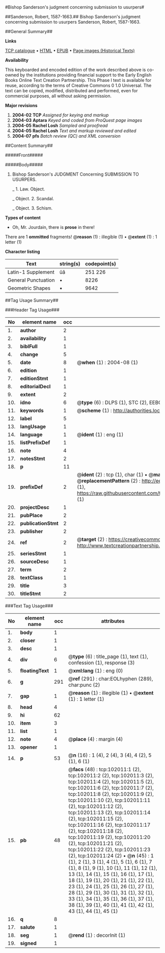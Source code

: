#Bishop Sanderson's judgment concerning submission to usurpers#

##Sanderson, Robert, 1587-1663.##
Bishop Sanderson's judgment concerning submission to usurpers
Sanderson, Robert, 1587-1663.

##General Summary##

**Links**

[TCP catalogue](http://www.ota.ox.ac.uk/tcp/)  • 
[HTML](http://tei.it.ox.ac.uk/tcp/Texts-HTML/free/A61/A61897.html)  • 
[EPUB](http://tei.it.ox.ac.uk/tcp/Texts-EPUB/free/A61/A61897.epub) • 
[Page images (Historical Texts)](https://data.historicaltexts.jisc.ac.uk/view?pubId=eebo-13842898e&pageId=eebo-13842898e-102011-1)

**Availability**

This keyboarded and encoded edition of the
	       work described above is co-owned by the institutions
	       providing financial support to the Early English Books
	       Online Text Creation Partnership. This Phase I text is
	       available for reuse, according to the terms of Creative
	       Commons 0 1.0 Universal. The text can be copied,
	       modified, distributed and performed, even for
	       commercial purposes, all without asking permission.

**Major revisions**

1. __2004-02__ __TCP__ *Assigned for keying and markup*
1. __2004-03__ __Aptara__ *Keyed and coded from ProQuest page images*
1. __2004-05__ __Rachel Losh__ *Sampled and proofread*
1. __2004-05__ __Rachel Losh__ *Text and markup reviewed and edited*
1. __2004-07__ __pfs__ *Batch review (QC) and XML conversion*

##Content Summary##

#####Front#####

#####Body#####

1. Bishop Sanderson's
JUDGMENT
Concerning
SUBMISSION
TO USURPERS.

    _ 1. Law. Object.

    _ Object. 2. Scandal.

    _ Object. 3. Schism.

**Types of content**

  * Oh, Mr. Jourdain, there is **prose** in there!

There are 1 **ommitted** fragments! 
 @__reason__ (1) : illegible (1)  •  @__extent__ (1) : 1 letter (1)

**Character listing**


|Text|string(s)|codepoint(s)|
|---|---|---|
|Latin-1 Supplement|ûâ|251 226|
|General Punctuation|•|8226|
|Geometric Shapes|▪|9642|

##Tag Usage Summary##

###Header Tag Usage###

|No|element name|occ|attributes|
|---|---|---|---|
|1.|__author__|2||
|2.|__availability__|1||
|3.|__biblFull__|1||
|4.|__change__|5||
|5.|__date__|8| @__when__ (1) : 2004-08 (1)|
|6.|__edition__|1||
|7.|__editionStmt__|1||
|8.|__editorialDecl__|1||
|9.|__extent__|2||
|10.|__idno__|6| @__type__ (6) : DLPS (1), STC (2), EEBO-CITATION (1), OCLC (1), VID (1)|
|11.|__keywords__|1| @__scheme__ (1) : http://authorities.loc.gov/ (1)|
|12.|__label__|5||
|13.|__langUsage__|1||
|14.|__language__|1| @__ident__ (1) : eng (1)|
|15.|__listPrefixDef__|1||
|16.|__note__|4||
|17.|__notesStmt__|2||
|18.|__p__|11||
|19.|__prefixDef__|2| @__ident__ (2) : tcp (1), char (1)  •  @__matchPattern__ (2) : ([0-9\-]+):([0-9IVX]+) (1), (.+) (1)  •  @__replacementPattern__ (2) : http://eebo.chadwyck.com/downloadtiff?vid=$1&page=$2 (1), https://raw.githubusercontent.com/textcreationpartnership/Texts/master/tcpchars.xml#$1 (1)|
|20.|__projectDesc__|1||
|21.|__pubPlace__|2||
|22.|__publicationStmt__|2||
|23.|__publisher__|2||
|24.|__ref__|2| @__target__ (2) : https://creativecommons.org/publicdomain/zero/1.0/ (1), http://www.textcreationpartnership.org/docs/. (1)|
|25.|__seriesStmt__|1||
|26.|__sourceDesc__|1||
|27.|__term__|2||
|28.|__textClass__|1||
|29.|__title__|3||
|30.|__titleStmt__|2||


###Text Tag Usage###

|No|element name|occ|attributes|
|---|---|---|---|
|1.|__body__|1||
|2.|__closer__|1||
|3.|__desc__|1||
|4.|__div__|6| @__type__ (6) : title_page (1), text (1), confession (1), response (3)|
|5.|__floatingText__|1| @__xml:lang__ (1) : eng (0)|
|6.|__g__|291| @__ref__ (291) : char:EOLhyphen (289), char:punc (2)|
|7.|__gap__|1| @__reason__ (1) : illegible (1)  •  @__extent__ (1) : 1 letter (1)|
|8.|__head__|4||
|9.|__hi__|62||
|10.|__item__|3||
|11.|__list__|1||
|12.|__note__|4| @__place__ (4) : margin (4)|
|13.|__opener__|1||
|14.|__p__|53| @__n__ (16) : 1 (4), 2 (4), 3 (4), 4 (2), 5 (1), 6 (1)|
|15.|__pb__|48| @__facs__ (48) : tcp:102011:1 (2), tcp:102011:2 (2), tcp:102011:3 (2), tcp:102011:4 (2), tcp:102011:5 (2), tcp:102011:6 (2), tcp:102011:7 (2), tcp:102011:8 (2), tcp:102011:9 (2), tcp:102011:10 (2), tcp:102011:11 (2), tcp:102011:12 (2), tcp:102011:13 (2), tcp:102011:14 (2), tcp:102011:15 (2), tcp:102011:16 (2), tcp:102011:17 (2), tcp:102011:18 (2), tcp:102011:19 (2), tcp:102011:20 (2), tcp:102011:21 (2), tcp:102011:22 (2), tcp:102011:23 (2), tcp:102011:24 (2)  •  @__n__ (45) : 1 (1), 2 (1), 3 (1), 4 (1), 5 (1), 6 (1), 7 (1), 8 (1), 9 (1), 10 (1), 11 (1), 12 (1), 13 (1), 14 (1), 15 (1), 16 (1), 17 (1), 18 (1), 19 (1), 20 (1), 21 (1), 22 (1), 23 (1), 24 (1), 25 (1), 26 (1), 27 (1), 28 (1), 29 (1), 30 (1), 31 (1), 32 (1), 33 (1), 34 (1), 35 (1), 36 (1), 37 (1), 38 (1), 39 (1), 40 (1), 41 (1), 42 (1), 43 (1), 44 (1), 45 (1)|
|16.|__q__|8||
|17.|__salute__|1||
|18.|__seg__|1| @__rend__ (1) : decorInit (1)|
|19.|__signed__|1||
